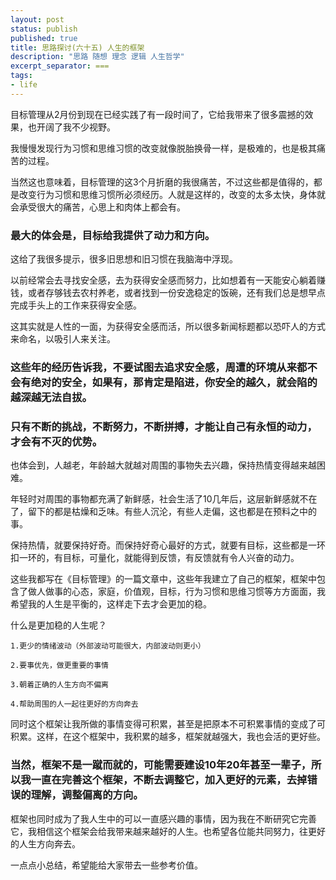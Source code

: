 ```yaml
---
layout: post
status: publish
published: true
title: 思路探讨(六十五) 人生的框架
description: "思路 随想 理念 逻辑 人生哲学"
excerpt_separator: ===
tags:
- life
---
```


目标管理从2月份到现在已经实践了有一段时间了，它给我带来了很多震撼的效果，也开阔了我不少视野。

我慢慢发现行为习惯和思维习惯的改变就像脱胎换骨一样，是极难的，也是极其痛苦的过程。

当然这也意味着，目标管理的这3个月折磨的我很痛苦，不过这些都是值得的，都是改变行为习惯和思维习惯所必须经历。人就是这样的，改变的太多太快，身体就会承受很大的痛苦，心思上和肉体上都会有。

### 最大的体会是，目标给我提供了动力和方向。

这给了我很多提示，很多旧思想和旧习惯在我脑海中浮现。

以前经常会去寻找安全感，去为获得安全感而努力，比如想着有一天能安心躺着赚钱，或者存够钱去农村养老，或者找到一份安逸稳定的饭碗，还有我们总是想早点完成手头上的工作来获得安全感。

这其实就是人性的一面，为获得安全感而活，所以很多新闻标题都以恐吓人的方式来命名，以吸引人来关注。

### 这些年的经历告诉我，不要试图去追求安全感，周遭的环境从来都不会有绝对的安全，如果有，那肯定是陷进，你安全的越久，就会陷的越深越无法自拔。

### 只有不断的挑战，不断努力，不断拼搏，才能让自己有永恒的动力，才会有不灭的优势。

也体会到，人越老，年龄越大就越对周围的事物失去兴趣，保持热情变得越来越困难。

年轻时对周围的事物都充满了新鲜感，社会生活了10几年后，这层新鲜感就不在了，留下的都是枯燥和乏味。有些人沉沦，有些人走偏，这也都是在预料之中的事。

保持热情，就要保持好奇。而保持好奇心最好的方式，就要有目标，这些都是一环扣一环的，有目标，可量化，就能得到反馈，有反馈就有令人兴奋的动力。

这些我都写在《目标管理》的一篇文章中，这些年我建立了自己的框架，框架中包含了做人做事的心态，家庭，价值观，目标，行为习惯和思维习惯等方方面面，我希望我的人生是平衡的，这样走下去才会更加的稳。

什么是更加稳的人生呢？

	1.更少的情绪波动（外部波动可能很大，内部波动则更小）

	2.要事优先，做更重要的事情

	3.朝着正确的人生方向不偏离

	4.帮助周围的人一起往更好的方向奔去

同时这个框架让我所做的事情变得可积累，甚至是把原本不可积累事情的变成了可积累。这样，在这个框架中，我积累的越多，框架就越强大，我也会活的更好些。

### 当然，框架不是一蹴而就的，可能需要建设10年20年甚至一辈子，所以我一直在完善这个框架，不断去调整它，加入更好的元素，去掉错误的理解，调整偏离的方向。

框架也同时成为了我人生中的可以一直感兴趣的事情，因为我在不断研究它完善它，我相信这个框架会给我带来越来越好的人生。也希望各位能共同努力，往更好的人生方向奔去。

一点点小总结，希望能给大家带去一些参考价值。
